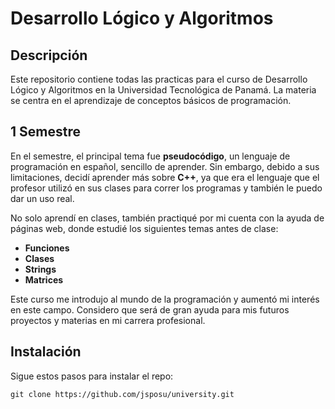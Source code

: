 # Desarrollo Lógico y Algoritmos

## Descripción

Este repositorio contiene todas las practicas para el curso de Desarrollo Lógico y Algoritmos en la Universidad Tecnológica de Panamá. La materia se centra en el aprendizaje de conceptos básicos de programación.

## 1 Semestre

En el semestre, el principal tema fue **pseudocódigo**, un lenguaje de programación en español, sencillo de aprender. Sin embargo, debido a sus limitaciones,
decidí aprender más sobre **C++**, ya que era el lenguaje que el profesor utilizó en sus clases para correr los programas y también le puedo dar un uso real.

No solo aprendí en clases, también practiqué por mi cuenta con la ayuda de páginas web, donde estudié los siguientes temas antes de clase:

- **Funciones**
- **Clases**
- **Strings**
- **Matrices**

Este curso me introdujo al mundo de la programación y aumentó mi interés en este campo. Considero que será de gran ayuda para mis futuros proyectos y materias en mi carrera profesional.

## Instalación

Sigue estos pasos para instalar el repo:
```
git clone https://github.com/jsposu/university.git
```
